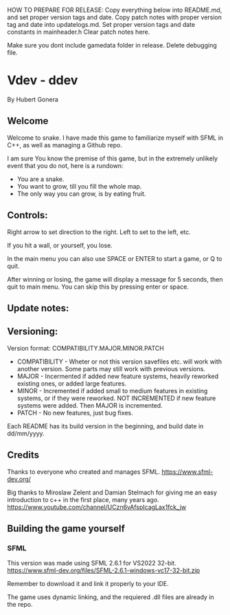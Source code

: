 HOW TO PREPARE FOR RELEASE:
Copy everything below into README.md, and set proper version tags and date.
Copy patch notes with proper version tag and date into updatelogs.md.
Set proper version tags and date constants in mainheader.h
Clear patch notes here.

Make sure you dont include gamedata folder in release.
Delete debugging file.

# Vdev - ddev
By Hubert Gonera

## Welcome

Welcome to snake.
I have made this game to familiarize myself with SFML in C++, as well as managing a Github repo.

I am sure You know the premise of this game, but in the extremely unlikely event that you do not, here is a rundown:
* You are a snake.
* You want to grow, till you fill the whole map.
* The only way you can grow, is by eating fruit.

## Controls:

Right arrow to set direction to the right. Left to set to the left, etc.

If you hit a wall, or yourself, you lose.

In the main menu you can also use SPACE or ENTER to start a game, or Q to quit.

After winning or losing, the game will display a message for 5 seconds, then quit to main menu. You can skip this by pressing enter or space.

## Update notes:

## Versioning:

Version format: COMPATIBILITY.MAJOR.MINOR.PATCH

* COMPATIBILITY - Wheter or not this version savefiles etc. will work with another version. Some parts may still work with previous versions.
* MAJOR - Incermented if added new feature systems, heavily reworked existing ones, or added large features.
* MINOR - Incremented if added small to medium features in existing systems, or if they were reworked. NOT INCREMENTED if new feature systems were added. Then MAJOR is incremented.
* PATCH - No new features, just bug fixes.

Each README has its build version in the beginning, and build date in dd/mm/yyyy.

## Credits
Thanks to everyone who created and manages SFML.
https://www.sfml-dev.org/

Big thanks to Miroslaw Zelent and Damian Stelmach for giving me an easy introduction to c++ in the first place, many years ago.
https://www.youtube.com/channel/UCzn6vAfspIcagLax1fck_jw

## Building the game yourself

### SFML
This version was made using SFML 2.6.1 for VS2022 32-bit.
https://www.sfml-dev.org/files/SFML-2.6.1-windows-vc17-32-bit.zip

Remember to download it and link it properly to your IDE.

The game uses dynamic linking, and the requiered .dll files are already in the repo.